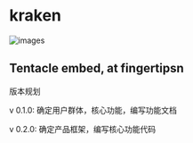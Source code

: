 # kraken

![images](http：//github.com/gigantic-kraken/kraken/raw/master/images/images.png)	



## Tentacle embed, at fingertipsn

版本规划

v 0.1.0: 确定用户群体，核心功能，编写功能文档

v 0.2.0: 确定产品框架，编写核心功能代码